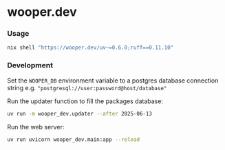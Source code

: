 # wooper.dev

### Usage

```bash
nix shell "https://wooper.dev/uv~=0.6.0;ruff==0.11.10"
```

### Development

Set the `WOOPER_DB` environment variable to a postgres database connection string e.g. `"postgresql://user:password@host/database"`

Run the updater function to fill the packages database:

```bash
uv run -m wooper_dev.updater --after 2025-06-13
```

Run the web server:

```bash
uv run uvicorn wooper_dev.main:app --reload
```
